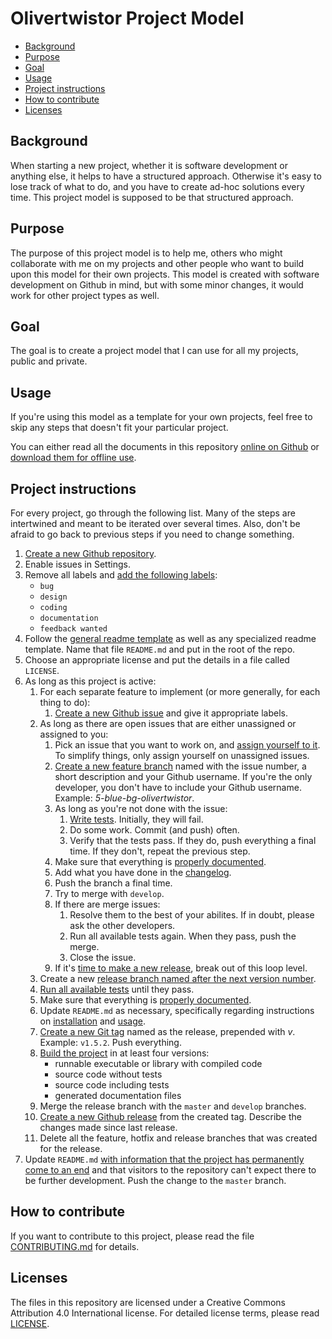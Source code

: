 # Olivertwistor Project Model

* [Background](#background)
* [Purpose](#purpose)
* [Goal](#goal)
* [Usage](#usage)
* [Project instructions][1]
* [How to contribute](#how-to-contribute)
* [Licenses](#licenses)

## Background
When starting a new project, whether it is software development or anything 
else, it helps to have a structured approach. Otherwise it's easy to lose track 
of what to do, and you have to create ad-hoc solutions every time. This project 
model is supposed to be that structured approach.

## Purpose
The purpose of this project model is to help me, others who might collaborate 
with me on my projects and other people who want to build upon this model for 
their own projects. This model is created with software development on Github 
in mind, but with some minor changes, it would work for other project types as 
well.

## Goal
The goal is to create a project model that I can use for all my projects, 
public and private.

## Usage
If you're using this model as a template for your own projects, feel free to 
skip any steps that doesn't fit your particular project.

You can either read all the documents in this repository [online on Github][2] 
or [download them for offline use][3].

## Project instructions
For every project, go through the following list. Many of the steps are 
intertwined and meant to be iterated over several times. Also, don't be afraid 
to go back to previous steps if you need to change something.

1. [Create a new Github repository][4].
1. Enable issues in Settings.
1. Remove all labels and [add the following labels][6]:
    * `bug`
    * `design`
    * `coding`
    * `documentation`
    * `feedback wanted`
1. Follow the [general readme template][7] as well as any specialized readme 
template. Name that file `README.md` and put in the root of the repo.
1. Choose an appropriate license and put the details in a file called 
`LICENSE`.
1. As long as this project is active:
    1. For each separate feature to implement (or more generally, for each 
    thing to do):
        1. [Create a new Github issue][8] and give it appropriate labels.
    1. As long as there are open issues that are either unassigned or assigned 
    to you:
        1. Pick an issue that you want to work on, and [assign yourself to 
        it][9]. To simplify things, only assign yourself on unassigned issues.
        1. [Create a new feature branch][10] named with the issue number, a 
        short description and your Github username. If you're the only 
        developer, you don't have to include your Github username. Example: 
        *5-blue-bg-olivertwistor*.
        1. As long as you're not done with the issue:
            1. [Write tests][11]. Initially, they will fail.
            1. Do some work. Commit (and push) often.
            1. Verify that the tests pass. If they do, push everything a final 
            time. If they don't, repeat the previous step.
        1. Make sure that everything is [properly documented][12].
        1. Add what you have done in the [changelog][13].
        1. Push the branch a final time.
        1. Try to merge with `develop`.
        1. If there are merge issues:
            1. Resolve them to the best of your abilites. If in doubt, please 
            ask the other developers.
            1. Run all available tests again. When they pass, push the merge.
            1. Close the issue.
        1. If it's [time to make a new release][15], break out of this loop 
        level.
    1. Create a new [release branch named after the next version number][16].
    1. [Run all available tests][11] until they pass.
    1. Make sure that everything is [properly documented][12].
    1. Update `README.md` as necessary, specifically regarding instructions on 
    [installation][17] and [usage][18].
    1. [Create a new Git tag][19] named as the release, prepended with *v*. 
    Example: `v1.5.2`. Push everything.
    1. [Build the project][20] in at least four versions:
        * runnable executable or library with compiled code
        * source code without tests
        * source code including tests
        * generated documentation files
    1. Merge the release branch with the `master` and `develop` branches.
    1. [Create a new Github release][21] from the created tag. Describe the 
    changes made since last release.
    1. Delete all the feature, hotfix and release branches that was created for 
    the release.
1. Update `README.md` [with information that the project has permanently come 
to an end][22] and that visitors to the repository can't expect there to be 
further development. Push the change to the `master` branch.

## How to contribute
If you want to contribute to this project, please read the file 
[CONTRIBUTING.md][5] for details.

## Licenses
The files in this repository are licensed under a Creative Commons Attribution 
4.0 International license. For detailed license terms, please read 
[LICENSE][23].


[1]: #project-instructions
[2]: https://github.com/olivertwistor/olivertwistor-project-model
[3]: https://github.com/olivertwistor/olivertwistor-project-model/releases
[4]: lifecycle/repo-setup.md#create-a-github-repository
[5]: CONTRIBUTING.md
[6]: lifecycle/repo-setup.md#setup-basic-labels
[7]: templates/template-readme.md
[8]: lifecycle/milestone-plan.md#create-issue
[9]: lifecycle/milestone-execution.md#assign-issues
[10]: lifecycle/milestone-execution.md#branches
[11]: lifecycle/milestone-execution.md#testing
[12]: lifecycle/milestone-execution.md#documentation
[13]: lifecycle/milestone-execution.md#changelog
[15]: lifecycle/milestone-release.md#release-schedule
[16]: lifecycle/milestone-release.md#release-branch-naming
[17]: lifecycle/milestone-release.md#installation-instructions
[18]: lifecycle/milestone-release.md#usage-instructions
[19]: https://git-scm.com/book/en/v2/Git-Basics-Tagging
[20]: lifecycle/milestone-release.md#build-project
[21]: lifecycle/milestone-release.md#create-github-release
[22]: project-end.md
[23]: LICENSE

